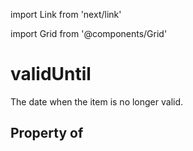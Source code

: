 import Link from 'next/link'
  
import Grid from '@components/Grid'

# validUntil

The date when the item is no longer valid.

## Property of



